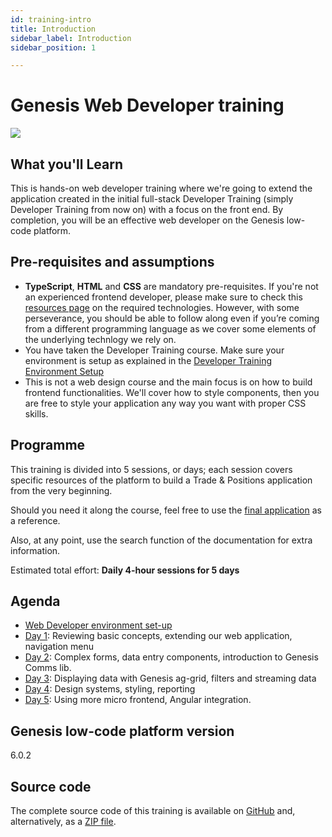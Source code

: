 ```yaml
---
id: training-intro
title: Introduction
sidebar_label: Introduction
sidebar_position: 1

---
```

# Genesis Web Developer training
![](/img/dev-training-book-cover.png)

## What you'll Learn​

This is hands-on web developer training where we're going to extend the application created in the initial full-stack Developer Training (simply Developer Training from now on) with a focus on the front end. By completion, you will be an effective web developer on the Genesis low-code platform.

## Pre-requisites and assumptions

- **TypeScript**, **HTML** and **CSS** are mandatory pre-requisites.​ If you're not an experienced frontend developer, please make sure to check this [resources page](/front-end/basics/prerequisites/) on the required technologies. However, with some perseverance, you should be able to follow along even if you’re coming from a different programming language as we cover some elements of the underlying technlogy we rely on.
- You have taken the Developer Training course. Make sure your environment is setup as explained in the [Developer Training Environment Setup](/getting-started/web-training/environment-setup/)
- This is not a web design course and the main focus is on how to build frontend functionalities. We'll cover how to style components, then you are free to style your application any way you want with proper CSS skills.

## Programme

This training is divided into 5 sessions, or days; each session covers specific resources of the platform to build a Trade & Positions application from the very beginning.

Should you need it along the course, feel free to use the [final application](#source-code) as a reference.

Also, at any point, use the search function of the documentation for extra information.

Estimated total effort: <b>Daily 4-hour sessions for 5 days</b>

## Agenda

- [Web Developer environment set-up](/getting-started/web-training/environment-setup/)
- [Day 1](/getting-started/web-training/training-content-day1/): Reviewing basic concepts, extending our web application​, navigation menu
- [Day 2](/getting-started/web-training/training-content-day2/): Complex forms, data entry components, introduction to Genesis Comms lib.
- [Day 3](/getting-started/web-training/training-content-day3/): Displaying data with Genesis ag-grid, filters and streaming data
- [Day 4](/getting-started/web-training/training-content-day4/): Design systems, styling, reporting
- [Day 5](/getting-started/web-training/training-content-day5/): Using more micro frontend, Angular integration​.

## Genesis low-code platform version
6.0.2

## Source code
The complete source code of this training is available 
on [GitHub](https://github.com/genesiscommunitysuccess/devtraining-gama) and, alternatively, as a [ZIP file](https://genesisglobal.jfrog.io/artifactory/community-uploads/devtraining-gama.zip).
